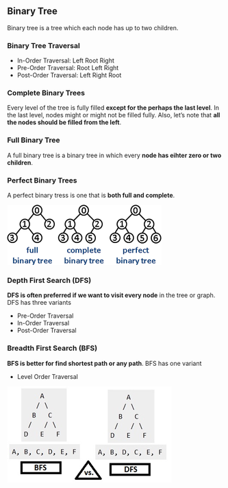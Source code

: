 
## Binary Tree
Binary tree is a tree which each node has up to two children.

### Binary Tree Traversal
 * In-Order Traversal: Left Root Right 
 * Pre-Order Traversal: Root Left Right
 * Post-Order Traversal: Left Right Root
 
### Complete Binary Trees
Every level of the tree is fully filled **except for the perhaps the last level**. In the last level, nodes might or might not be filled fully. Also, let’s note that **all the nodes should be filled from the left**.
### Full Binary Tree
A full binary tree is a binary tree in which every **node has eihter zero or two children**.
### Perfect Binary Trees
A perfect binary tress is one that is **both full and complete**.

![binary tree types](https://github.com/Mfarzana/cracking_the_coding_interview/blob/main/images/binarytrees.png)

### Depth First Search (DFS)
**DFS is often preferred if we want to visit every node** in the tree or graph. DFS has three variants
* Pre-Order Traversal
* In-Order Traversal
* Post-Order Traversal
### Breadth First Search (BFS)
**BFS is better for find shortest path or any path**. BFS has one variant
* Level Order Traversal

![BFS DFS](https://github.com/Mfarzana/cracking_the_coding_interview/blob/main/images/BFS-and-DFS.jpg)

